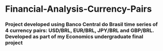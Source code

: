 # Financial-Analysis-Currency-Pairs

### Project developed using Banco Central do Brasil time series of 4 currency pairs: USD/BRL, EUR/BRL, JPY/BRL and GBP/BRL. Developed as part of my Economics undergraduate final project

